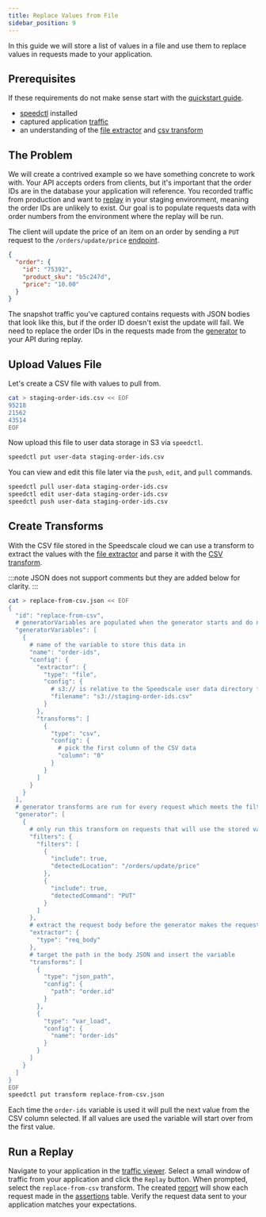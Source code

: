 ```yaml
---
title: Replace Values from File
sidebar_position: 9
---
```


In this guide we will store a list of values in a file and use them to replace
values in requests made to your application.

## Prerequisites

If these requirements do not make sense start with the [quickstart guide](/quick-start.md).

- [speedctl](/setup/install/cli.md) installed
- captured application [traffic](/reference/glossary.md#traffic)
- an understanding of the [file extractor](/reference/transform-traffic/extractors/file.md) and [csv transform](/transform/transforms/csv.md)

## The Problem

We will create a contrived example so we have something concrete to work with.  Your API accepts orders from clients, but it's important that the order IDs are in the database your application will reference.  You recorded traffic from production and want to [replay](/reference/glossary.md#replay) in your staging environment, meaning the order IDs are unlikely to exist.  Our goal is to populate requests data with order numbers from the environment where the replay will be run.

The client will update the price of an item on an order by sending a `PUT` request to the `/orders/update/price` [endpoint](/reference/glossary.md#endpoint).

```json
{
  "order": {
    "id": "75392",
    "product_sku": "b5c247d",
    "price": "10.00"
  }
}
```

The snapshot traffic you've captured contains requests with JSON bodies that look like this, but if the order ID doesn't exist the update will fail.  We need to replace the order IDs in the requests made from the [generator](/reference/glossary.md#generator) to your API during replay.

## Upload Values File

Let's create a CSV file with values to pull from.

```bash
cat > staging-order-ids.csv << EOF
95218
21562
43514
EOF
```

Now upload this file to user data storage in S3 via `speedctl`.

```bash
speedctl put user-data staging-order-ids.csv
```

You can view and edit this file later via the `push`, `edit`, and `pull` commands.

```bash
speedctl pull user-data staging-order-ids.csv
speedctl edit user-data staging-order-ids.csv
speedctl push user-data staging-order-ids.csv
```

## Create Transforms

With the CSV file stored in the Speedscale cloud we can use a transform to extract the values with the [file extractor](/reference/transform-traffic/extractors/file.md) and parse it with the [CSV transform](/transform/transforms/csv.md).

:::note
JSON does not support comments but they are added below for clarity.
:::

```bash
cat > replace-from-csv.json << EOF
{
  "id": "replace-from-csv",
  # generatorVariables are populated when the generator starts and do not interact directly with data from RRPairs.
  "generatorVariables": [
    {
      # name of the variable to store this data in
      "name": "order-ids",
      "config": {
        "extractor": {
          "type": "file",
          "config": {
            # s3:// is relative to the Speedscale user data directory for your tenant
            "filename": "s3://staging-order-ids.csv"
          }
        },
        "transforms": [
          {
            "type": "csv",
            "config": {
              # pick the first column of the CSV data
              "column": "0"
            }
          }
        ]
      }
    }
  ],
  # generator transforms are run for every request which meets the filter criteria
  "generator": [
    {
      # only run this transform on requests that will use the stored variable to modify data
      "filters": {
        "filters": [
          {
            "include": true,
            "detectedLocation": "/orders/update/price"
          },
          {
            "include": true,
            "detectedCommand": "PUT"
          }
        ]
      },
      # extract the request body before the generator makes the request to your API
      "extractor": {
        "type": "req_body"
      },
      # target the path in the body JSON and insert the variable
      "transforms": [
        {
          "type": "json_path",
          "config": {
            "path": "order.id"
          }
        },
        {
          "type": "var_load",
          "config": {
            "name": "order-ids"
          }
        }
      ]
    }
  ]
}
EOF
speedctl put transform replace-from-csv.json
```

Each time the `order-ids` variable is used it will pull the next value from the CSV column selected.  If all values are used the variable will start over from the first value.

## Run a Replay

Navigate to your application in the [traffic viewer](/reference/glossary.md#traffic-viewer).  Select a small window of traffic from your application and click the `Replay` button. When prompted, select the `replace-from-csv` transform.  The created [report](/reference/glossary.md#report) will show each request made in the [assertions](/reference/glossary.md#assertion) table.  Verify the request data sent to your application matches your expectations.

